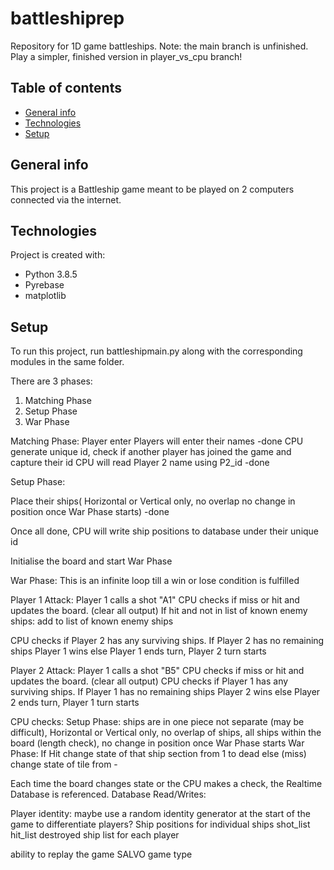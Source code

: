 # battleshiprep
 Repository for 1D game battleships. Note: the main branch is unfinished. Play a simpler, finished version in player_vs_cpu branch!

## Table of contents
* [General info](#general-info)
* [Technologies](#technologies)
* [Setup](#setup)

## General info
This project is a Battleship game meant to be played on 2 computers connected via the internet.
	
## Technologies
Project is created with:
* Python 3.8.5
* Pyrebase
* matplotlib
	
## Setup
To run this project, run battleshipmain.py along with the corresponding modules in the same folder.

There are 3 phases: 
1. Matching Phase
2. Setup Phase
3. War Phase

Matching Phase:
Player enter
Players will enter their names -done
CPU generate unique id, check if another player has joined the game and capture their id
CPU will read Player 2 name using P2_id -done

Setup Phase:

Place their ships(
    Horizontal or Vertical only, 
    no overlap
    no change in position once War Phase starts) -done

Once all done, CPU will write ship positions to database under their unique id

Initialise the board and start War Phase

War Phase:
This is an infinite loop till a win or lose condition is fulfilled

Player 1 Attack:
Player 1 calls a shot "A1"
CPU checks if miss or hit and updates the board. (clear all output)
If hit and not in list of known enemy ships:
    add to list of known enemy ships

CPU checks if Player 2 has any surviving ships.
If Player 2 has no remaining ships
    Player 1 wins
else
    Player 1 ends turn, Player 2 turn starts

Player 2 Attack:
Player 1 calls a shot "B5"
CPU checks if miss or hit and updates the board. (clear all output)
CPU checks if Player 1 has any surviving ships.
If Player 1 has no remaining ships
    Player 2 wins
else
    Player 2 ends turn, Player 1 turn starts


CPU checks:
Setup Phase:
    ships are in one piece not separate (may be difficult),
    Horizontal or Vertical only, 
    no overlap of ships,
    all ships within the board (length check),
    no change in position once War Phase starts
War Phase:
    If Hit
        change state of that ship section from 1 to dead
    else
        (miss) change state of tile from -

Each time the board changes state or the CPU makes a check, the Realtime Database is referenced.
Database Read/Writes:

Player identity: maybe use a random identity generator at the start of the game to differentiate players?
Ship positions for individual ships
shot_list
hit_list
destroyed ship list for each player

ability to replay the game
SALVO game type
